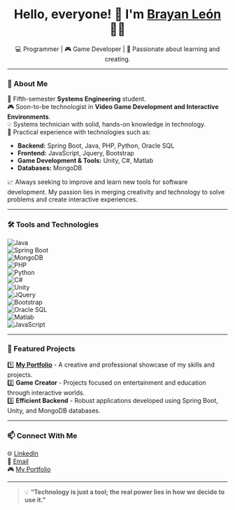 <h1 align="center">Hello, everyone! 👋 I'm <a href="https://bleon133.github.io/Portafolio/">Brayan León</a> 🧑‍💻</h1>
<p align="center">💻 Programmer | 🎮 Game Developer | 🌱 Passionate about learning and creating.</p>

---

### 🌟 About Me  
🔧 Fifth-semester **Systems Engineering** student.  
🎮 Soon-to-be technologist in **Video Game Development and Interactive Environments**.  
💡 Systems technician with solid, hands-on knowledge in technology.  
🚀 Practical experience with technologies such as:  
   - **Backend:** Spring Boot, Java, PHP, Python, Oracle SQL  
   - **Frontend:** JavaScript, Jquery, Bootstrap  
   - **Game Development & Tools:** Unity, C#, Matlab  
   - **Databases:** MongoDB  

📈 Always seeking to improve and learn new tools for software development. My passion lies in merging creativity and technology to solve problems and create interactive experiences.  

---

### 🛠️ Tools and Technologies  
![Java](https://img.shields.io/badge/Java-ED8B00?style=for-the-badge&logo=java&logoColor=white)  
![Spring Boot](https://img.shields.io/badge/Spring_Boot-6DB33F?style=for-the-badge&logo=spring&logoColor=white)  
![MongoDB](https://img.shields.io/badge/MongoDB-4EA94B?style=for-the-badge&logo=mongodb&logoColor=white)  
![PHP](https://img.shields.io/badge/PHP-777BB4?style=for-the-badge&logo=php&logoColor=white)  
![Python](https://img.shields.io/badge/Python-3776AB?style=for-the-badge&logo=python&logoColor=white)  
![C#](https://img.shields.io/badge/C%23-239120?style=for-the-badge&logo=c-sharp&logoColor=white)  
![Unity](https://img.shields.io/badge/Unity-100000?style=for-the-badge&logo=unity&logoColor=white)  
![JQuery](https://img.shields.io/badge/jQuery-0769AD?style=for-the-badge&logo=jquery&logoColor=white)  
![Bootstrap](https://img.shields.io/badge/Bootstrap-563D7C?style=for-the-badge&logo=bootstrap&logoColor=white)  
![Oracle SQL](https://img.shields.io/badge/Oracle-F80000?style=for-the-badge&logo=oracle&logoColor=white)  
![Matlab](https://img.shields.io/badge/Matlab-0076A8?style=for-the-badge&logo=mathworks&logoColor=white)  
![JavaScript](https://img.shields.io/badge/JavaScript-323330?style=for-the-badge&logo=javascript&logoColor=F7DF1E)  

---

### 🚀 Featured Projects  
1️⃣ **[My Portfolio](https://bleon133.github.io/Portafolio/)** - A creative and professional showcase of my skills and projects.  
2️⃣ **Game Creator** - Projects focused on entertainment and education through interactive worlds.  
3️⃣ **Efficient Backend** - Robust applications developed using Spring Boot, Unity, and MongoDB databases.  

---

### 📫 Connect With Me  
🌐 [LinkedIn](https://www.linkedin.com/in/brayan-steven-león-martinez-a7528416b)  
📩 [Email](mailto:brot10102017@gmail.com)  
🎮 [My Portfolio](https://bleon133.github.io/Portafolio/)  

---

> 💡 **“Technology is just a tool; the real power lies in how we decide to use it.”**
